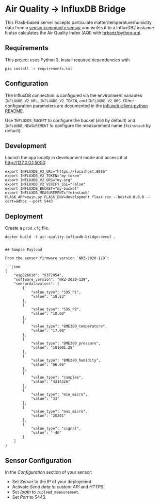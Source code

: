 # Air Quality -> InfluxDB Bridge

This Flask-based server accepts particulate matter/temperature/humidity data from a [sensor.community sensor](https://sensor.community/en/sensors/airrohr) and writes it to a InfluxDB2 instance. It also calculates the Air Quality Index (AQI) with [hrbonz/python-aqi](https://github.com/hrbonz/python-aqi).

## Requirements

This project uses Python 3. Install required dependencies with

```shell
pip install -r requirements.txt
```

## Configuration

The InfluxDB connection is configured via the environment variables `INFLUXDB_V2_URL`, `INFLUXDB_V2_TOKEN`, and `INFLUXDB_V2_ORG`. Other configuration parameters are documented in the [influxdb-client-python README](https://github.com/influxdata/influxdb-client-python#via-environment-properties).

Use `INFLUXDB_BUCKET` to configure the bucket (`db0` by default) and `INFLUXDB_MEASUREMENT` to configure the measurement name (`feinstaub` by default).

## Development

Launch the app locally in development mode and access it at <http://127.0.0.1:5000>:

```shell
export INFLUXDB_V2_URL="https://localhost:8086"
export INFLUXDB_V2_TOKEN="my-token"
export INFLUXDB_V2_ORG="my-org"
export INFLUXDB_V2_VERIFY_SSL="False"
export INFLUXDB_BUCKET="my-bucket"
export INFLUXDB_MEASUREMENT="feinstaub"
FLASK_APP=main.py FLASK_ENV=development flask run --host=0.0.0.0 --cert=adhoc --port 5443
```

## Deployment

Create a `prod.cfg` file.

```shell
docker build -t air-quality-influxdb-bridge:devel .


## Sample Payload

From the sensor firmware version `NRZ-2020-129`:

```json
{
    "esp8266id": "9372054",
    "software_version": "NRZ-2020-129",
    "sensordatavalues": [
        {
            "value_type": "SDS_P1",
            "value": "18.83"
        },
        {
            "value_type": "SDS_P2",
            "value": "10.60"
        },
        {
            "value_type": "BME280_temperature",
            "value": "17.00"
        },
        {
            "value_type": "BME280_pressure",
            "value": "101001.28"
        },
        {
            "value_type": "BME280_humidity",
            "value": "66.66"
        },
        {
            "value_type": "samples",
            "value": "4314326"
        },
        {
            "value_type": "min_micro",
            "value": "33"
        },
        {
            "value_type": "max_micro",
            "value": "20201"
        },
        {
            "value_type": "signal",
            "value": "-46"
        }
    ]
}
```

## Sensor Configuration

In the *Configuration* section of your sensor:

* Set *Server* to the IP of your deployment.
* Activate *Send data to custom API* and *HTTPS*.
* Set */path* to `/upload_measurement`.
* Set *Port* to 5443.
